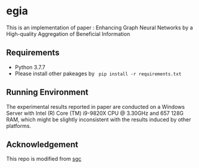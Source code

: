 # egia
This is an implementation of paper : Enhancing Graph Neural Networks by a High-quality Aggregation of Beneficial Information


## Requirements
* Python 3.7.7
* Please install other pakeages by
``` pip install -r requirements.txt```


## Running Environment

The experimental results reported in paper are conducted on a Windows Server with  Intel (R) Core (TM) i9-9820X CPU @ 3.30GHz and 657 128G RAM, which might be slightly inconsistent with the results induced by other platforms.

## Acknowledgement

This repo is modified from [sgc](https://github.com/Tiiiger/SGC)

